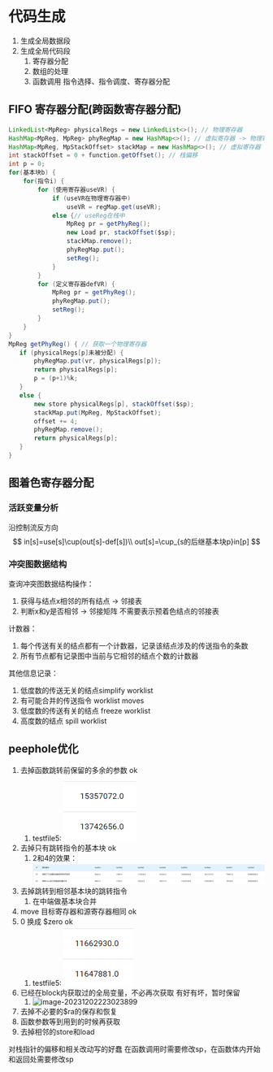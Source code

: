# 代码生成
1. 生成全局数据段
2. 生成全局代码段 
   1. 寄存器分配
   2. 数组的处理
   3. 函数调用
   指令选择、指令调度、寄存器分配
## FIFO 寄存器分配(跨函数寄存器分配)
```java
LinkedList<MpReg> physicalRegs = new LinkedList<>(); // 物理寄存器
HashMap<MpReg, MpReg> phyRegMap = new HashMap<>(); // 虚拟寄存器 -> 物理寄存器
HashMap<MpReg, MpStackOffset> stackMap = new HashMap<>(); // 虚拟寄存器 -> 栈偏移
int stackOffset = 0 + function.getOffset(); // 栈偏移
int p = 0;
for(基本块b) {
    for(指令i) {
        for (使用寄存器useVR) {
            if (useVR在物理寄存器中)
                useVR = regMap.get(useVR);
            else {// useReg在栈中
            	MpReg pr = getPhyReg();
                new Load pr, stackOffset($sp);
                stackMap.remove();
                phyRegMap.put();
                setReg();
            }
        }   
        for (定义寄存器defVR) {
            MpReg pr = getPhyReg();
            phyRegMap.put();
            setReg();
        }
    }
}
MpReg getPhyReg() { // 获取一个物理寄存器
   if (physicalRegs[p]未被分配) {
       phyRegMap.put(vr, physicalRegs[p]);
       return physicalRegs[p];
       p = (p+1)%k;
   }
   else {
       new store physicalRegs[p], stackOffset($sp);
       stackMap.put(MpReg, MpStackOffset);
       offset += 4;
       phyRegMap.remove();
       return physicalRegs[p];
   }
}
```
## 图着色寄存器分配
### 活跃变量分析

沿控制流反方向
$$
in[s]=use[s]\cup(out[s]-def[s])\\
out[s]=\cup_{s的后继基本块p}in[p]
$$


### 冲突图数据结构
查询冲突图数据结构操作：
1. 获得与结点x相邻的所有结点 -> 邻接表
2. 判断x和y是否相邻 -> 邻接矩阵
不需要表示预着色结点的邻接表

计数器：
1. 每个传送有关的结点都有一个计数器，记录该结点涉及的传送指令的条数
2. 所有节点都有记录图中当前与它相邻的结点个数的计数器

其他信息记录：
1. 低度数的传送无关的结点simplify worklist
2. 有可能合并的传送指令 worklist moves
3. 低度数的传送有关的结点 freeze worklist
4. 高度数的结点 spill worklist

## peephole优化
1. 去掉函数跳转前保留的多余的参数 ok
   1. testfile5:  ![img1.png](..\image\img1.png)
2. 去掉只有跳转指令的基本块 ok
   1. 2和4的效果：![img2.png](..\image\img2.png)
3. 去掉跳转到相邻基本块的跳转指令
   1. 在中端做基本块合并
4. move 目标寄存器和源寄存器相同 ok
5. 0 换成 $zero ok
   1. testfile5: ![img3.png](..\image\img3.png)
6. 已经在block内获取过的全局变量，不必再次获取   有好有坏，暂时保留
   1. ![image-20231202223023899](https://s2.loli.net/2023/12/02/HZPQdjcLGUN9EwY.png)
7. 去掉不必要的$ra的保存和恢复
8. 函数参数等到用到的时候再获取 
9. 去掉相邻的store和load


对栈指针的偏移和相关改动写的好蠢
在函数调用时需要修改sp，在函数体内开始和返回处需要修改sp
